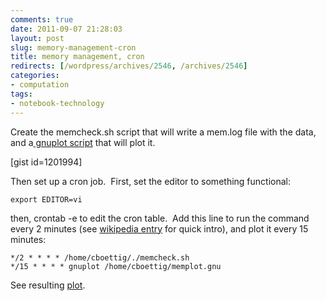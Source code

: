 ```yaml
---
comments: true
date: 2011-09-07 21:28:03
layout: post
slug: memory-management-cron
title: memory management, cron
redirects: [/wordpress/archives/2546, /archives/2546]
categories:
- computation
tags:
- notebook-technology
---
```


Create the memcheck.sh script that will write a mem.log file with the data, and a[ gnuplot script](http://t16web.lanl.gov/Kawano/gnuplot/datetime-e.html) that will plot it.

[gist id=1201994]

Then set up a cron job.  First, set the editor to something functional:

    
    export EDITOR=vi


then, crontab -e to edit the cron table.  Add this line to run the command every 2 minutes (see [wikipedia entry](http://en.wikipedia.org/wiki/Cron#Examples) for quick intro), and plot it every 15 minutes:

    
    */2 * * * * /home/cboettig/./memcheck.sh
    */15 * * * * gnuplot /home/cboettig/memplot.gnu


See resulting [plot](http://www.carlboettiger.info/mem.png).
